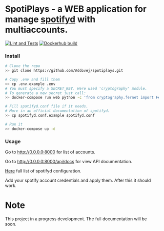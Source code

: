 # SpotiPlays - a WEB application for manage [spotifyd](https://github.com/Spotifyd/spotifyd) with multiaccounts.

[![Lint and Tests](https://github.com/Addovej/spotiplays/actions/workflows/lint_and_test.yml/badge.svg)](https://github.com/Addovej/spotiplays/actions/workflows/lint_and_test.yml)
[![Dockerhub build](https://github.com/Addovej/spotiplays/actions/workflows/dockerhub.yml/badge.svg)](https://github.com/Addovej/spotiplays/actions/workflows/dockerhub.yml)


### Install
```bash
# Clone the repo
>> git clone https://github.com/Addovej/spotiplays.git

# Copy .env and fill them
>> cp .env.example .env
# You must specify a SECRET_KEY. Here used 'cryptography' module.
# To generate a new secret just call:
>> docker-compose run web python -c 'from cryptography.fernet import Fernet;print(Fernet.generate_key())'

# Fill spotifyd.conf file if it needs.
# More in an official documentation of spotifyd.
>> cp spotifyd.conf.example spotifyd.conf

# Run it
>> docker-compose up -d
```

### Usage
Go to http://0.0.0.0:8000 for list of accounts.

Go to http://0.0.0.0:8000/api/docs for view API documentation.

[Here](https://github.com/Spotifyd/spotifyd#configuration-file) full list of spotifyd configuration.

Add your spotify account credentials and apply them. After this it should work. 


# Note
This project in a progress development.
The full documentation will be soon.
